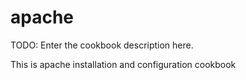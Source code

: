 # apache

TODO: Enter the cookbook description here.

This is apache installation and configuration cookbook
